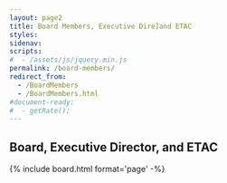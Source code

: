 ```yaml
---
layout: page2
title: Board Members, Executive Dire]and ETAC
styles:
sidenav:
scripts:
#  - /assets/js/jquery.min.js
permalink: /board-members/
redirect_from:
  - /BoardMembers
  - /BoardMembers.html
#document-ready:
#  - getRate();
---
```


## Board, Executive Director, and ETAC

{% include board.html format='page' -%}

<!-- CONTENT END -->
